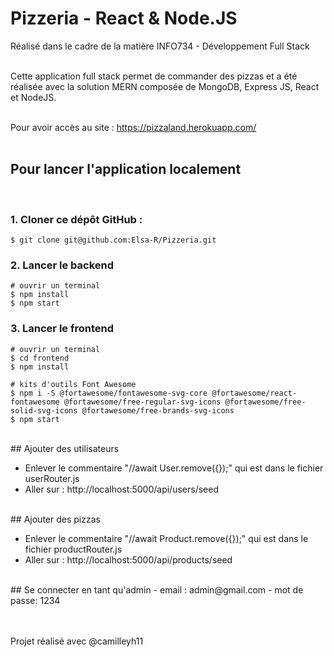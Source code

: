 # Pizzeria - React & Node.JS
Réalisé dans le cadre de la matière INFO734 - Développement Full Stack

<br/>
Cette application full stack permet de commander des pizzas et a été réalisée avec la solution MERN composée de MongoDB, Express JS, React et NodeJS.
<br/><br/>

Pour avoir accès au site : https://pizzaland.herokuapp.com/
<br/><br/>

## Pour lancer l'application localement

<br/>

### 1. Cloner ce dépôt GitHub : 

```
$ git clone git@github.com:Elsa-R/Pizzeria.git
```

### 2. Lancer le backend

```
# ouvrir un terminal
$ npm install
$ npm start
```

### 3. Lancer le frontend

```
# ouvrir un terminal
$ cd frontend
$ npm install

# kits d'outils Font Awesome
$ npm i -S @fortawesome/fontawesome-svg-core @fortawesome/react-fontawesome @fortawesome/free-regular-svg-icons @fortawesome/free-solid-svg-icons @fortawesome/free-brands-svg-icons
$ npm start
```
<br/>
## Ajouter des utilisateurs

- Enlever le commentaire "//await User.remove({});" qui est dans le fichier userRouter.js
- Aller sur : http://localhost:5000/api/users/seed
<br/>
## Ajouter des pizzas

- Enlever le commentaire "//await Product.remove({});" qui est dans le fichier productRouter.js
- Aller sur : http://localhost:5000/api/products/seed

<br/>
## Se connecter en tant qu'admin
- email : admin@gmail.com
- mot de passe: 1234

<br/><br/>
Projet réalisé avec @camilleyh11
